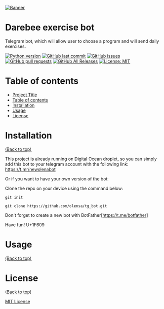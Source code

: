[![Banner](https://user-images.githubusercontent.com/72365541/116121354-844ae600-a68e-11eb-983f-c70543b180d6.png)](https://darebee.com/)

# Darebee exercise bot

Telegram bot, which will allow user to choose a program and will send daily exercises.

<!-- Some badges from shields.io-->
[![Python version](https://img.shields.io/pypi/pyversions/3)](https://www.python.org/download/releases/3.0/) [![GitHub last commit](https://img.shields.io/github/last-commit/olensa/tg_bot)](https://github.com/olensa/tg_bot) [![GitHub issues](https://img.shields.io/github/issues-raw/olensa/tg_bot)](https://github.com/olensa/tg_bot/issues) [![GitHub pull requests](https://img.shields.io/github/issues-pr/olensa/tg_bot)](https://github.com/olensa/tg_bot/pulls) [![GitHub All Releases](https://img.shields.io/github/downloads/olensa/tg_bot/total)](https://github.com/olensa/tg_bot/releases) [![License: MIT](https://img.shields.io/badge/License-MIT-green.svg)](https://github.com/olensa/tg_bot/blob/main/LICENSE.txt)



# Table of contents

- [Project Title](#project-title)
- [Table of contents](#table-of-contents)
- [Installation](#installation)
- [Usage](#usage)
- [License](#license)

# Installation
[(Back to top)](#table-of-contents)

This project is already running on Digital Ocean droplet, so you can simply add this bot to your telegram account with the following link:
https://t.mr/newolenabot

Or if you want to have your own version of the bot:

Clone the repo on your device using the command below:

```git init```

```git clone https://github.com/olensa/tg_bot.git``` 

Don't forget to create a new bot with BotFather[https://t.me/botfather]

Have fun! U+1F609

# Usage
[(Back to top)](#table-of-contents)

<!-- This is optional and it is used to give the user info on how to use the project after installation. This could be added in the Installation section also. -->

<!--# Development
[(Back to top)](#table-of-contents)-->

<!--# Contribute
[(Back to top)](#table-of-contents)-->

<!--### Sponsor
[(Back to top)](#table-of-contents)-->

<!--### Adding new features or fixing bugs
[(Back to top)](#table-of-contents)-->

# License
[(Back to top)](#table-of-contents)

[MIT License](https://opensource.org/licenses/MIT)

<!--# Footer
[(Back to top)](#table-of-contents)-->
